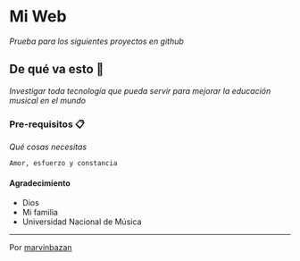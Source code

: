 # Mi Web
_Prueba para los siguientes proyectos en github_

## De qué va esto 🚀
_Investigar toda tecnología que pueda servir para mejorar la educación musical en el mundo_

### Pre-requisitos 📋
_Qué cosas necesitas_

```
Amor, esfuerzo y constancia
```

#### Agradecimiento
* Dios
* Mi familia
* Universidad Nacional de Música

---
Por [marvinbazan](https://github.com/marvibazan)